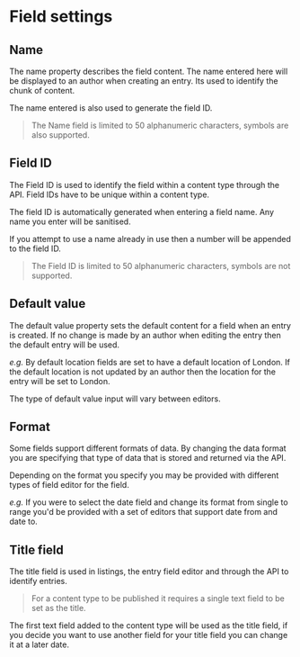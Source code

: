 # Field settings

## Name
The name property describes the field content. The name entered here will be displayed to an author when creating an entry. Its used to identify the chunk of content.

The name entered is also used to generate the field ID.

> The Name field is limited to 50 alphanumeric characters, symbols are also supported.

## Field ID
The Field ID is used to identify the field within a content type through the API. Field IDs have to be unique within a content type.

The field ID is automatically generated when entering a field name. Any name you enter will be sanitised.

If you attempt to use a name already in use then a number will be appended to the field ID.

> The Field ID is limited to 50 alphanumeric characters, symbols are not supported.

## Default value
The default value property sets the default content for a field when an entry is created. If no change is made by an author when editing the entry then the default entry will be used.

*e.g.* By default location fields are set to have a default location of London. If the default location is not updated by an author then the location for the entry will be set to London.

The type of default value input will vary between editors.

## Format
Some fields support different formats of data. By changing the data format you are specifying that type of data that is stored and returned via the API.

Depending on the format you specify you may be provided with different types of field editor for the field.

*e.g.* If you were to select the date field and change its format from single to range you'd be provided with a set of editors that support date from and date to.

## Title field
The title field is used in listings, the entry field editor and through the API to identify entries.

> For a content type to be published it requires a single text field to be set as the title.

The first text field added to the content type will be used as the title field, if you decide you want to use another field for your title field you can change it at a later date.